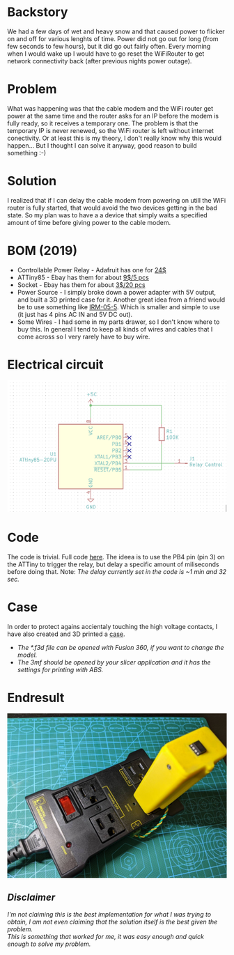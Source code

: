 # Backstory
We had a few days of wet and heavy snow and that caused power to flicker on and off for various lenghts of time.
Power did not go out for long (from few seconds to few hours), but it did go out fairly often.
Every morning when I would wake up I would have to go reset the WiFiRouter to get network connectivity back (after previous nights power outage).

# Problem
What was happening was that the cable modem and the WiFi router get power at the same time and the router asks for an IP before the modem is fully ready, so it receives a temporary one.
The problem is that the temporary IP is never renewed, so the WiFi router is left without internet conectivity.
Or at least this is my theory, I don't really know why this would happen... But I thought I can solve it anyway, good reason to build something :-)

# Solution
I realized that if I can delay the cable modem from powering on utill the WiFi router is fully started, that would avoid the two devices getting in the bad state.
So my plan was to have a a device that simply waits a specified amount of time before giving power to the cable modem.

# BOM (2019)
* Controllable Power Relay - Adafruit has one for [24$](https://www.adafruit.com/product/2935)
* ATTiny85 - Ebay has them for about [9$/5 pcs](https://www.ebay.com/itm/5-PCS-ATTINY85-20PU-ATTINY85-MCU-8BIT-8KB-MICROCONTROLLER-SHIPPED-FROM-USA/282315166074?ssPageName=STRK%3AMEBIDX%3AIT&_trksid=p2057872.m2749.l2649)
* Socket - Ebay has them for about [3$/20 pcs](https://www.ebay.com/itm/20Pcs-8Pin-Dip-20-Ic-Socket-Double-In-Line-Integrated-Circuit-Solder-Type/163040422083?ssPageName=STRK%3AMEBIDX%3AIT&_trksid=p2057872.m2749.l2649)
* Power Source - I simply broke down a power adapter with 5V output, and built a 3D printed case for it.
  Another great idea from a friend would be to use something like [IRM-05-5](https://www.mouser.com/productdetail/mean-well/irm-05-5?qs=WkdRfq4wf1OdYoHS8Am9VA%3D%3D). Which is smaller and simple to use (it just has 4 pins AC IN and 5V DC out).
* Some Wires - I had some in my parts drawer, so I don't know where to buy this. In general I tend to keep all kinds of wires and cables that I come across so I very rarely have to buy wire.

# Electrical circuit
![Electrical Diagram](https://github.com/RazMake/PowerDelayDevice/blob/master/Circuit.png?raw=true)

# Code
The code is trivial. Full code [here](https://github.com/RazMake/PowerDelayDevice/blob/master/PowerDelay.ino?raw=true).
The ideea is to use the PB4 pin (pin 3) on the ATTiny to trigger the relay, but delay a specific amount of miliseconds before doing that.
Note: _The delay currently set in the code is ~1 min and 32 sec._

# Case
In order to protect agains accientaly touching the high voltage contacts, I have also created and 3D printed a [case](https://github.com/RazMake/PowerDelayDevice/blob/master/3D%20Models/DelayPower%20Module%20Case.f3d).
* _The *.f3d file can be opened with Fusion 360, if you want to change the model._
* _The 3mf should be opened by your slicer application and it has the settings for printing with ABS._

# Endresult
![Device](https://github.com/RazMake/PowerDelayDevice/blob/master/Photos/image007.jpg?raw=true)


## _Disclaimer_
_I'm not claiming this is the best implementation for what I was trying to obtain, I am not even claiming that the solution itself is the best given the problem.  
This is something that worked for me, it was easy enough and quick enough to solve my problem._